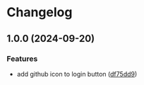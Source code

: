 # Changelog

## 1.0.0 (2024-09-20)


### Features

* add github icon to login button ([df75dd9](https://github.com/Kalhama/Gluwave/commit/df75dd903644b5731837dcea7e62617c65c2fc04))
